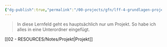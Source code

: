 ```yaml
---
{"dg-publish":true,"permalink":"/00-projects/gfn/lff-4-grundlagen-projektmanagement/","tags":["GFN","inProgress"],"noteIcon":"","updated":"2024-07-01T09:24:37.800+02:00"}
---
```


> In diese Lernfeld geht es hauptsächlich nur um Projekt.
> So habe ich alles in eine Unterordner eingefügt.

[[02 - RESOURCES/Notes/Projekt\|Projekt]]